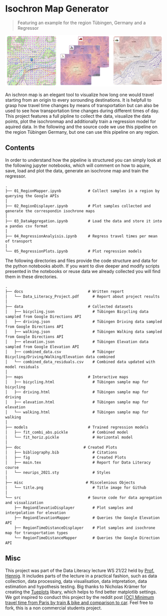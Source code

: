 # Isochron Map Generator

> Featuring an example for the region Tübingen, Germany and a Regressor

![](misc/title.png)

An ischron map is an elegant tool to visualize how long one would travel starting from an origin to every sorounding destinations.
It is helpfull to grasp how travel time changes by means of transportation but can also be used to see how transportation time changes during different times of day.
This project features a full pipline to collect the data, visualize the data points, plot the isochronmap and additionally train a regression model for aquired data.
In the following and the source code we use this pipeline on the region Tübingen Germany, but one can use this pipeline on any region.

## Contents

In order to understand how the pipeline is structured you can simply look at the following jupyter notebooks, which will comment on how to aquire, save, load and plot the data, generate an isochrone map and train the regressor.

```
.
├── 01_RegionMapper.ipynb            # Collect samples in a region by querying the Google APIs
│
├── 02_RegionDisplayer.ipynb         # Plot samples collected and generate the correspondin isochrone maps
│
├── 03_DataAggregation.ipynb         # Load the data and store it into a pandas csv format
│
├── 04_RegressionAnalyisis.ipynb     # Regress travel times per mean of transport
│
└── 05_RegressionPlots.ipynb         # Plot regression models
```

The following directories and files provide the code structure and data for the python notebooks aboth. If you want to dive deeper and modify scripts presented in the notebooks or reuse data we already collected you will find them in these directories.

```
.
├── docs                             # Written report
│   └── Data_Literacy_Project.pdf      # Report about project results
│
├── data                             # Collected datasets
│   ├── bicycling.json                 # Tübingen Bicycling data sampled from Google Directions API
│   ├── driving.json                   # Tübingen Driving data sampled from Google Directions API
│   ├── walking.json                   # Tübingen Walking data sampled from Google Directions API
│   ├── elevation.json                 # Tübingen Elevation data sampled from Google Elevation API
│   ├── combined_data.csv              # Tübinger Bicycling/Driving/Walking/Elevation data combined
│   └── combined_data_residuals.csv    # Combined data updated with model residuals
│
├── maps                             # Interactive maps
│   ├── bicycling.html                 # Tübingen sample map for bicycling
│   ├── driving.html                   # Tübingen sample map for driving
│   ├── elevation.html                 # Tübingen sample map for elevation
│   └── walking.html                   # Tübingen sample map for walking
│
├── models                           # Trained regression models
│   ├── fit_combi_abs.pickle           # Combined model
│   └── fit_horiz.pickle               # Horizontal model
│
├── doc                            # Created Plots
│   ├── bibliography.bib               # Citations
│   ├── fig              			   # Created Plots
│   ├── main.tex          			   # Report for Data Literacy course
│   └── neurips_2021.sty               # Styles
│
├── misc                            # Miscelenious Objects
│   └── title.png             		   # Title image for Github
│
└── src                              # Source code for data agregation and visualization
    ├── RegionElevatioDisplayer        # Plot samples and interpolation for elevation
    ├── RegionElevationMapper          # Queries the Google Elevation API
    ├── RegionTimeDistanceDisplayer    # Plot samples and isochrone map for transportation types
    └── RegionTimeDistanceMapper       # Queries the Google Direction API
```

## Misc

This project was part of the Data Literacy lecture WS 21/22 held by [Prof. Hennig][prof].
It includes parts of the lecture in a practical fashion, such as data collection, data processing, data visualisation, data intpretation, data estimation and hypothesis testing.
Big thanks to Nicholas Krämer for creating the [Tueplots][tueplots] libary, which helps to find better matplotlib settings. We got inspired to conduct this project by the reddit post [[OC] Minimum travel time from Paris by train & bike and comparison to car][reddit]. Feel free to fork, this is a non commercial students project.

<!-- Markdown link & img dfn's -->

[prof]: https://uni-tuebingen.de/fakultaeten/mathematisch-naturwissenschaftliche-fakultaet/fachbereiche/informatik/lehrstuehle/methoden-des-maschinellen-lernens/personen/philipp-hennig/
[tueplots]: https://github.com/pnkraemer/tueplots
[reddit]: https://www.reddit.com/r/dataisbeautiful/comments/q7weml/oc_minimum_travel_time_from_paris_by_train_bike/hglcwjo/
